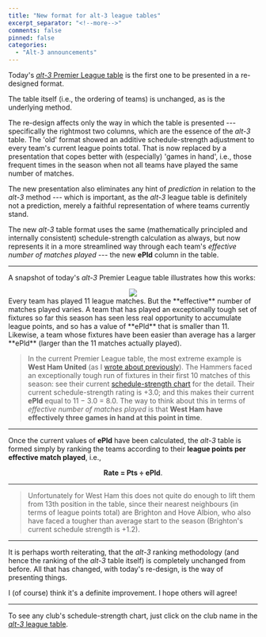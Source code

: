 ```yaml
---
title: "New format for alt-3 league tables"
excerpt_separator: "<!--more-->"
comments: false
pinned: false
categories: 
  - "Alt-3 announcements"
---
```


Today's [*alt-3* Premier League table](/leagues/england-premier-league) is the first
one to be presented in a re-designed format.

The table itself (i.e., the ordering of teams) is unchanged, as is
    the underlying method.

The re-design affects only the way in which the table is presented --- specifically
    the rightmost two columns, which are the essence
    of the _alt-3_ table.  The 'old' format showed an additive schedule-strength
    adjustment to every team's current league points total.  That is now replaced by
    a presentation that copes better with (especially) 'games in hand', i.e.,
    those frequent
    times in the season when not all teams have played the same number of matches.

The new presentation also eliminates any hint of _prediction_ in relation to
    the _alt-3_ method --- which is important, as the _alt-3_ league table is
    definitely not a prediction, merely a faithful representation of where
    teams currently stand. 

The new _alt-3_ table format uses the same (mathematically principled and
    internally consistent) schedule-strength calculation as always, but now
    represents it in a more streamlined way
    through each team's _effective number of matches played_ --- the new **ePld**
    column in the table.

-----
	
A snapshot of today's _alt-3_ Premier League table illustrates how this works:
<center>
	<img src="/assets/images/2018-11-06-epl-table.png">
</center>	      
Every team has played 11 league matches.  But the **effective** number of matches
      played varies.
      A team that has played an exceptionally tough set of fixtures so
      far this season has seen less real
      opportunity to accumulate league points, and so has a value of **ePld**
      that is smaller than 11.  Likewise, a team whose fixtures have been easier than
      average has a larger **ePld** (larger than the 11 matches actually played).

> In the current Premier League table, the most extreme example is
  **West Ham United**
   (as I [wrote about previously](/2018/10/06/epl)).  The Hammers faced
   an exceptionally tough run of fixtures in their first 10 matches of this season:
   see their current
   [schedule-strength chart](/leagues/england-premier-league/schedule-strength-WHU)
   for the detail.  Their current schedule-strength rating is +3.0; and this
   makes their current **ePld** equal to 11 &minus; 3.0 = 8.0.
   The way to think about this in terms of
   _effective number of matches played_ is that **West Ham have effectively
   three games in hand at this point in time**.

-----
	
Once the current values of **ePld** have been calculated, the _alt-3_ table is
formed simply by ranking the teams according to their
**league points per effective match played**, i.e.,
<center><b>Rate = Pts &#247; ePld</b>.</center>

-----

>  Unfortunately for West Ham
	      this does not quite do enough to lift them from 13th position
	       in the table, since their nearest neighbours (in terms of league
	       points total) are Brighton and Hove Albion,
	       who also have faced a tougher than
	       average start to the season (Brighton's
	       current schedule strength is +1.2).

-----
	       
It is perhaps worth reiterating, that the _alt-3_
   ranking methodology (and hence the ranking of the _alt-3_ table
   itself) is completely unchanged from before.  All that has changed, with today's
   re-design, is the way of presenting things.

I (of course) think it's a definite improvement.  I hope others will agree!

<hr>

To see any club's 
schedule-strength chart, just click on the club name in
the [*alt-3* league table](/leagues/england-premier-league).
    
  

    
















